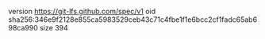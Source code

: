 version https://git-lfs.github.com/spec/v1
oid sha256:346e9f2128e855ca5983529ceb43c71c4fbe1f1e6bcc2cf1fadc65ab698ca990
size 394
